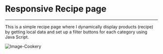 # Responsive Recipe page

---

This is a simple recipe page where I dynamically display products (recipe)
by getting local data and set up a filter buttons for each category using
Java Script.

![Image-Cookery](/home/dci/Documents/CookeryJS/assets/img/cookery.png)
